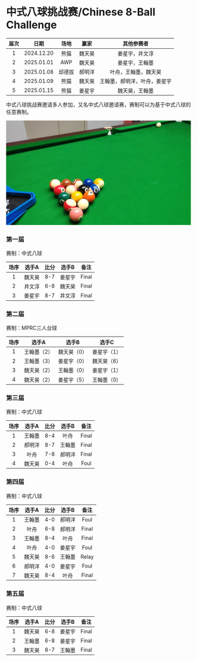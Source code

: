 # 中式八球挑战赛/Chinese 8-Ball Challenge

| 届次 | 日期       | 场地    | 赢家   | 其他参赛者                 |
| :--: | :--------: | :----: | :---: | :------------------------: |
| 1    | 2024.12.20 | 熊猫   | 魏天昊 | 姜星宇，井文淳              |
| 2    | 2025.01.01 | AWP    | 魏天昊 | 姜星宇，王翰墨              |
| 3    | 2025.01.08 | 邱德拔 | 郝明洋 | 叶舟，王翰墨，魏天昊         |
| 4    | 2025.01.09 | 熊猫   | 魏天昊 | 王翰墨，郝明洋，叶舟，姜星宇 |
| 5    | 2025.01.15 | 熊猫   | 姜星宇 | 魏天昊，王翰墨              |

中式八球挑战赛邀请多人参加，又名中式八球邀请赛，赛制可以为基于中式八球的任意赛制。

![](./img/chinese_8-ball_challenge.jpg)

### 第一届

赛制：中式八球

| 场序 | 选手A  | 比分  | 选手B  | 备注  |
| :--: | :---: | :---: | :----: | :---: |
| 1    | 魏天昊 | 8-7   | 姜星宇 | Final |
| 2    | 井文淳 | 6-8   | 魏天昊 | Final |
| 3    | 姜星宇 | 8-7   | 井文淳 | Final |

### 第二届

赛制：MPRC三人台球

| 场序 | 选手A        | 选手B       | 选手C       |
| :--: | :---------: | :---------: | :---------: |
| 1    | 王翰墨（2）  | 魏天昊（0）  | 姜星宇（1）  |
| 2    | 王翰墨（3）  | 姜星宇（0）  | 魏天昊（6）  |
| 3    | 魏天昊（2）  | 王翰墨（0）  | 姜星宇（1）  |
| 4    | 魏天昊（2）  | 姜星宇（5）  | 王翰墨（0）  |

### 第三届

赛制：中式八球

| 场序 | 选手A  | 比分  | 选手B  | 备注  |
| :--: | :---: | :---: | :----: | :---: |
| 1    | 王翰墨 | 8-4   | 叶舟   | Final |
| 2    | 郝明洋 | 8-7   | 王翰墨 | Final |
| 3    | 叶舟   | 7-8   | 郝明洋 | Final |
| 4    | 魏天昊 | 0-4   | 叶舟   | Foul  |

### 第四届

赛制：中式八球

| 场序 | 选手A  | 比分  | 选手B  | 备注  |
| :--: | :---: | :---: | :----: | :---: |
| 1    | 王翰墨 | 4-0   | 郝明洋 | Foul  |
| 2    | 叶舟   | 6-8   | 郝明洋 | Final |
| 3    | 王翰墨 | 8-4   | 叶舟   | Final |
| 4    | 叶舟   | 4-0   | 姜星宇 | Foul  |
| 5    | 魏天昊 | 8-6   | 王翰墨 | Relay |
| 6    | 郝明洋 | 4-0   | 姜星宇 | Foul  |
| 7    | 魏天昊 | 8-4   | 叶舟   | Final |

### 第五届

赛制：中式八球

| 场序 | 选手A  | 比分  | 选手B  | 备注  |
| :--: | :---: | :---: | :----: | :---: |
| 1    | 魏天昊 | 6-8   | 姜星宇 | Final |
| 2    | 王翰墨 | 6-8   | 姜星宇 | Final |
| 3    | 魏天昊 | 8-7   | 王翰墨 | Final |